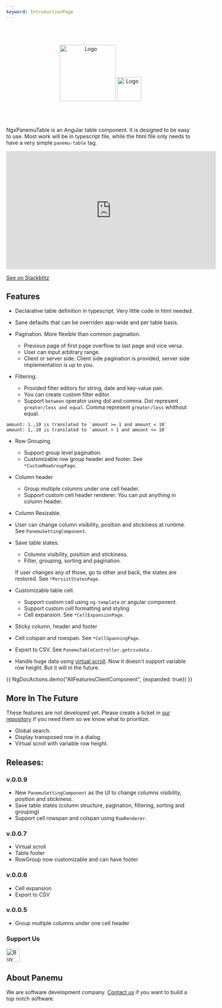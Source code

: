 ```yaml
---
keyword: IntroductionPage
---
```

<br>
<br>
<br>
<div align="center" class="flex flex-col">
    <img src="assets/ngx-panemu-table_logo.png" alt="Logo" height="150px">
    <img src="assets/ngx-panemu-table_text.png" alt="Logo" height="64px">

</div>

<br>
<br>
<br>

NgxPanemuTable is an Angular table component. It is designed to be easy to use. Most work will be in typescript file, while
the html file only needs to have a very simple `panemu-table` tag.


<iframe
  width="560px"
  height="315px"
  src="https://www.youtube.com/embed/Qs4VbpteiRk"
  title="NgxPanemuTable demo"
  frameborder="0"
  allow="accelerometer; autoplay; clipboard-write; encrypted-media; gyroscope; picture-in-picture; web-share"
  referrerpolicy="strict-origin-when-cross-origin"
  allowfullscreen>
</iframe>

[See on Stackblitz](https://stackblitz.com/edit/stackblitz-starters-krause?file=src%2Fmain.ts)

## Features

- Declarative table definition in typescript. Very little code in html needed.
- Sane defaults that can be overriden app-wide and per table basis.
- Pagination. More flexible than common pagination.
    - Previous page of first page overflow to last page and vice versa.
    - User can input arbitrary range.
    - Client or server side. Client side pagination is provided, server side implementation is up to you.

- Filtering.
    - Provided filter editors for string, date and key-value pair.
    - You can create custom filter editor.
    - Support `between` operator using dot and comma. Dot represent `greater/less and equal`. Comma represent `greater/less` whithout equal.
```
amount: 1.,10 is translated to `amount >= 1 and amount < 10`
amount: 1,.10 is translated to `amount > 1 and amount <= 10`
```
- Row Grouping.
   - Support group level pagination.
   - Customizable row group header and footer. See `*CustomRowGroupPage`.
- Column header
  - Group multiple columns under one cell header.
  - Support custom cell header renderer. You can put anything in column header.
- Column Resizable.
- User can change column visibility, position and stickiness at runtime. See `PanemuSettingComponent`.
- Save table states:
  - Columns visibility, position and stickiness.
  - Filter, grouping, sorting and pagination.
  
  If user changes any of those, go to other and back, the states are restored. See `*PersistStatesPage`.
- Customizable table cell.
  - Support custom cell using `ng-template` or angular component.
  - Support custom cell formatting and styling
  - Cell expansion. See `*CellExpansionPage`. 
- Sticky column, header and footer
- Cell colspan and rowspan. See `*CellSpanningPage`.
- Export to CSV. See `PanemuTableController.getcsvdata` .
- Handle huge data using [virtual scroll](usages/virtual-scroll). Now it doesn't support variable row height. But it will in the future.

{{ NgDocActions.demo("AllFeaturesClientComponent", {expanded: true}) }}

## More In The Future

These features are not developed yet. Please create a ticket in [our repository](https://github.com/panemu/ngx-panemu-table) if you need them so we know what to prioritize.

- Global search.
- Display transposed row in a dialog.
- Virtual scroll with variable row height.

## Releases:

### v.0.0.9

* New `PanemuSettingComponent` as the UI to change columns visibility, position and stickiness.
* Save table states (column structure, pagination, filtering, sorting and grouping)
* Support cell rowspan and colspan using `RowRenderer`.

### v.0.0.7

* Virtual scroll
* Table footer
* RowGroup now customizable and can have footer

### v.0.0.6

* Cell expansion
* Export to CSV

### v.0.0.5

* Group multiple columns under one cell header


### Support Us

<a href='https://ko-fi.com/s/60c660f1f0' target='_blank'><img height='36' style='border:0px;height:36px;' src='https://storage.ko-fi.com/cdn/kofi1.png?v=3' border='0' alt='Buy Me a Coffee at ko-fi.com' /></a>


## About Panemu

We are software development company. [Contact us](https://panemu.com) if you want to build a top notch software.